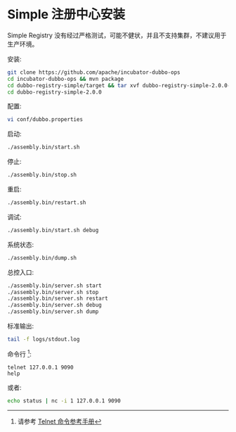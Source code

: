 # Simple 注册中心安装

Simple Registry 没有经过严格测试，可能不健状，并且不支持集群，不建议用于生产环境。

安装:

```sh
git clone https://github.com/apache/incubator-dubbo-ops
cd incubator-dubbo-ops && mvn package
cd dubbo-registry-simple/target && tar xvf dubbo-registry-simple-2.0.0-assembly.tar.gz
cd dubbo-registry-simple-2.0.0
```

配置:

```sh
vi conf/dubbo.properties
```

启动:

```sh
./assembly.bin/start.sh
```

停止:

```sh
./assembly.bin/stop.sh
```

重启:

```sh
./assembly.bin/restart.sh
```

调试:

```sh
./assembly.bin/start.sh debug
```

系统状态:

```sh
./assembly.bin/dump.sh
```

总控入口:

```sh
./assembly.bin/server.sh start
./assembly.bin/server.sh stop
./assembly.bin/server.sh restart
./assembly.bin/server.sh debug
./assembly.bin/server.sh dump
```

标准输出:

```sh
tail -f logs/stdout.log
```

命令行 [^1]:

```shell
telnet 127.0.0.1 9090
help
```

或者:

```sh
echo status | nc -i 1 127.0.0.1 9090
```

[^1]: 请参考 [Telnet 命令参考手册](../../dubbo-user-book/references/telnet.md)
